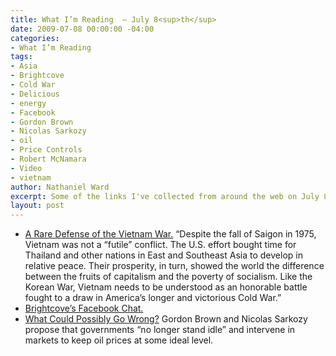 ```yaml
---
title: What I’m Reading  — July 8<sup>th</sup>
date: 2009-07-08 00:00:00 -04:00
categories:
- What I’m Reading
tags:
- Asia
- Brightcove
- Cold War
- Delicious
- energy
- Facebook
- Gordon Brown
- Nicolas Sarkozy
- oil
- Price Controls
- Robert McNamara
- Video
- vietnam
author: Nathaniel Ward
excerpt: Some of the links I've collected from around the web on July 8th
layout: post
---
```


  * [A Rare Defense of the Vietnam War.][1] “Despite the fall of Saigon in 1975, Vietnam was not a “futile” conflict. The U.S. effort bought time for Thailand and other nations in East and Southeast Asia to develop in relative peace. Their prosperity, in turn, showed the world the difference between the fruits of capitalism and the poverty of socialism. Like the Korean War, Vietnam needs to be understood as an honorable battle fought to a draw in America’s longer and victorious Cold War.”
  * [Brightcove’s Facebook Chat.][2] 
  * [What Could Possibly Go Wrong?][3] Gordon Brown and Nicolas Sarkozy propose that governments “no longer stand idle” and intervene in markets to keep oil prices at some ideal level.

 [1]: http://online.wsj.com/article/SB124701408081309143.html#mod=djemEditorialPage
 [2]: http://blog.brightcove.com/ecosystem/2009/06/facebook-live-stream-box.html
 [3]: http://online.wsj.com/article/SB124701217125708963.html